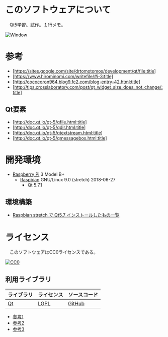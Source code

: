 ﻿# このソフトウェアについて

　Qt5学習。試作。１行メモ。

![Window](https://cdn-ak.f.st-hatena.com/images/fotolife/y/ytyaru/20181126/20181126180151.png)

# 参考

* [https://sites.google.com/site/drtomotomos/development/qt/file:title]
* [https://www.hirominomi.com/writefile/#i-3:title]
* [http://cococoron964.blog9.fc2.com/blog-entry-42.html:title]
* [http://tips.crosslaboratory.com/post/qt_widget_size_does_not_change/:title]

## Qt要素

* [http://doc.qt.io/qt-5/qfile.html:title]
* [http://doc.qt.io/qt-5/qdir.html:title]
* [http://doc.qt.io/qt-5/qtextstream.html:title]
* [http://doc.qt.io/qt-5/qmessagebox.html:title]

# 開発環境

* [Raspberry Pi](https://ja.wikipedia.org/wiki/Raspberry_Pi) 3 Model B+
    * [Raspbian](https://www.raspberrypi.org/downloads/raspbian/) GNU/Linux 9.0 (stretch) 2018-06-27
        * Qt 5.7.1

## 環境構築

* [Raspbian stretch で Qt5.7 インストールしたもの一覧](http://ytyaru.hatenablog.com/entry/2019/12/17/000000)

# ライセンス

　このソフトウェアはCC0ライセンスである。

[![CC0](http://i.creativecommons.org/p/zero/1.0/88x31.png "CC0")](http://creativecommons.org/publicdomain/zero/1.0/deed.ja)

## 利用ライブラリ

ライブラリ|ライセンス|ソースコード
----------|----------|------------
[Qt](http://doc.qt.io/)|[LGPL](http://doc.qt.io/qt-5/licensing.html)|[GitHub](https://github.com/qt)

* [参考1](https://www3.sra.co.jp/qt/licence/index.html)
* [参考2](http://kou-lowenergy.hatenablog.com/entry/2017/02/17/154720)
* [参考3](https://qiita.com/ynuma/items/e8749233677821a81fcc)
